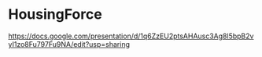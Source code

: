 # HousingForce


https://docs.google.com/presentation/d/1q6ZzEU2ptsAHAusc3Ag8l5bpB2vyI1zo8Fu797Fu9NA/edit?usp=sharing
